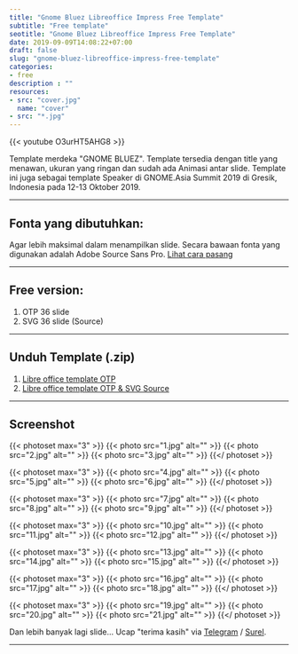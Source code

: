 ```yaml
---
title: "Gnome Bluez Libreoffice Impress Free Template"
subtitle: "Free template"
seotitle: "Gnome Bluez Libreoffice Impress Free Template"
date: 2019-09-09T14:08:22+07:00
draft: false
slug: "gnome-bluez-libreoffice-impress-free-template"
categories:
- free
description : ""
resources:
- src: "cover.jpg"
  name: "cover"
- src: "*.jpg"
---
```


<div>{{< youtube O3urHT5AHG8 >}}</div>

Template merdeka "GNOME BLUEZ". Template tersedia dengan title yang menawan, ukuran yang ringan dan sudah ada Animasi antar slide. Template ini juga sebagai template Speaker di GNOME.Asia Summit 2019 di Gresik, Indonesia pada 12-13 Oktober 2019.

***

## **Fonta yang dibutuhkan:**

Agar lebih maksimal dalam menampilkan slide. Secara bawaan fonta yang digunakan adalah Adobe Source Sans Pro. [Lihat cara pasang](/cara-pasang-adobe-source-sans-pro)

***

## **Free version:**

1. OTP 36 slide
2. SVG 36 slide (Source)

***

## **Unduh Template (.zip)**

1. [Libre office template OTP](https://gitlab.com/hervyqa/gnome-bluez/uploads/31250f76a3675c4088029c4287ae2498/gnome-bluez-template-v1.0.0.zip)
2. [Libre office template OTP & SVG Source](https://gitlab.com/hervyqa/gnome-bluez/uploads/5b93d2502e16e1120b66ed993044699f/gnome-bluez-source-v1.0.0.zip)

***

## **Screenshot**

{{< photoset max="3" >}}
  {{< photo src="1.jpg" alt="" >}}
  {{< photo src="2.jpg" alt="" >}}
  {{< photo src="3.jpg" alt="" >}}
{{</ photoset >}}

{{< photoset max="3" >}}
  {{< photo src="4.jpg" alt="" >}}
  {{< photo src="5.jpg" alt="" >}}
  {{< photo src="6.jpg" alt="" >}}
{{</ photoset >}}

{{< photoset max="3" >}}
  {{< photo src="7.jpg" alt="" >}}
  {{< photo src="8.jpg" alt="" >}}
  {{< photo src="9.jpg" alt="" >}}
{{</ photoset >}}

{{< photoset max="3" >}}
  {{< photo src="10.jpg" alt="" >}}
  {{< photo src="11.jpg" alt="" >}}
  {{< photo src="12.jpg" alt="" >}}
{{</ photoset >}}

{{< photoset max="3" >}}
  {{< photo src="13.jpg" alt="" >}}
  {{< photo src="14.jpg" alt="" >}}
  {{< photo src="15.jpg" alt="" >}}
{{</ photoset >}}

{{< photoset max="3" >}}
  {{< photo src="16.jpg" alt="" >}}
  {{< photo src="17.jpg" alt="" >}}
  {{< photo src="18.jpg" alt="" >}}
{{</ photoset >}}

{{< photoset max="3" >}}
  {{< photo src="19.jpg" alt="" >}}
  {{< photo src="20.jpg" alt="" >}}
  {{< photo src="21.jpg" alt="" >}}
{{</ photoset >}}

Dan lebih banyak lagi slide... Ucap "terima kasih" via [Telegram](https://t.me/hervyqa) / [Surel](mailto:hervyqa@gmail.com).

***
